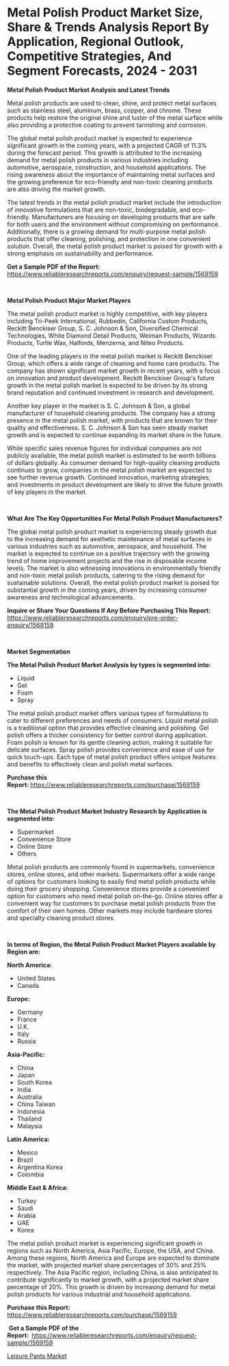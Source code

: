 <p><h1>Metal Polish Product Market Size, Share & Trends Analysis Report By Application, Regional Outlook, Competitive Strategies, And Segment Forecasts, 2024 - 2031</h1></p><p><strong>Metal Polish Product Market Analysis and Latest Trends</strong></p>
<p><p>Metal polish products are used to clean, shine, and protect metal surfaces such as stainless steel, aluminum, brass, copper, and chrome. These products help restore the original shine and luster of the metal surface while also providing a protective coating to prevent tarnishing and corrosion.</p><p>The global metal polish product market is expected to experience significant growth in the coming years, with a projected CAGR of 11.3% during the forecast period. This growth is attributed to the increasing demand for metal polish products in various industries including automotive, aerospace, construction, and household applications. The rising awareness about the importance of maintaining metal surfaces and the growing preference for eco-friendly and non-toxic cleaning products are also driving the market growth.</p><p>The latest trends in the metal polish product market include the introduction of innovative formulations that are non-toxic, biodegradable, and eco-friendly. Manufacturers are focusing on developing products that are safe for both users and the environment without compromising on performance. Additionally, there is a growing demand for multi-purpose metal polish products that offer cleaning, polishing, and protection in one convenient solution. Overall, the metal polish product market is poised for growth with a strong emphasis on sustainability and performance.</p></p>
<p><strong>Get a Sample PDF of the Report:&nbsp;</strong> <a href="https://www.reliableresearchreports.com/enquiry/request-sample/1569159">https://www.reliableresearchreports.com/enquiry/request-sample/1569159</a></p>
<p>&nbsp;</p>
<p><strong>Metal Polish Product Major Market Players</strong></p>
<p><p>The metal polish product market is highly competitive, with key players including Tri-Peek International, Rubbedin, California Custom Products, Reckitt Benckiser Group, S. C. Johnson & Son, Diversified Chemical Technologies, White Diamond Detail Products, Weiman Products, Wizards Products, Turtle Wax, Halfords, Menzerna, and Niteo Products.</p><p>One of the leading players in the metal polish market is Reckitt Benckiser Group, which offers a wide range of cleaning and home care products. The company has shown significant market growth in recent years, with a focus on innovation and product development. Reckitt Benckiser Group's future growth in the metal polish market is expected to be driven by its strong brand reputation and continued investment in research and development.</p><p>Another key player in the market is S. C. Johnson & Son, a global manufacturer of household cleaning products. The company has a strong presence in the metal polish market, with products that are known for their quality and effectiveness. S. C. Johnson & Son has seen steady market growth and is expected to continue expanding its market share in the future.</p><p>While specific sales revenue figures for individual companies are not publicly available, the metal polish market is estimated to be worth billions of dollars globally. As consumer demand for high-quality cleaning products continues to grow, companies in the metal polish market are expected to see further revenue growth. Continued innovation, marketing strategies, and investments in product development are likely to drive the future growth of key players in the market.</p></p>
<p>&nbsp;</p>
<p><strong>What Are The Key Opportunities For Metal Polish Product Manufacturers?</strong></p>
<p><p>The global metal polish product market is experiencing steady growth due to the increasing demand for aesthetic maintenance of metal surfaces in various industries such as automotive, aerospace, and household. The market is expected to continue on a positive trajectory with the growing trend of home improvement projects and the rise in disposable income levels. The market is also witnessing innovations in environmentally friendly and non-toxic metal polish products, catering to the rising demand for sustainable solutions. Overall, the metal polish product market is poised for substantial growth in the coming years, driven by increasing consumer awareness and technological advancements.</p></p>
<p><strong>Inquire or Share Your Questions If Any Before Purchasing This Report:</strong> <a href="https://www.reliableresearchreports.com/enquiry/pre-order-enquiry/1569159">https://www.reliableresearchreports.com/enquiry/pre-order-enquiry/1569159</a></p>
<p>&nbsp;</p>
<p><strong>Market Segmentation</strong></p>
<p><strong>The Metal Polish Product Market Analysis by types is segmented into:</strong></p>
<p><ul><li>Liquid</li><li>Gel</li><li>Foam</li><li>Spray</li></ul></p>
<p><p>The metal polish product market offers various types of formulations to cater to different preferences and needs of consumers. Liquid metal polish is a traditional option that provides effective cleaning and polishing. Gel polish offers a thicker consistency for better control during application. Foam polish is known for its gentle cleaning action, making it suitable for delicate surfaces. Spray polish provides convenience and ease of use for quick touch-ups. Each type of metal polish product offers unique features and benefits to effectively clean and polish metal surfaces.</p></p>
<p><strong>Purchase this Report:&nbsp;</strong><a href="https://www.reliableresearchreports.com/purchase/1569159">https://www.reliableresearchreports.com/purchase/1569159</a></p>
<p>&nbsp;</p>
<p><strong>The Metal Polish Product Market Industry Research by Application is segmented into:</strong></p>
<p><ul><li>Supermarket</li><li>Convenience Store</li><li>Online Store</li><li>Others</li></ul></p>
<p><p>Metal polish products are commonly found in supermarkets, convenience stores, online stores, and other markets. Supermarkets offer a wide range of options for customers looking to easily find metal polish products while doing their grocery shopping. Convenience stores provide a convenient option for customers who need metal polish on-the-go. Online stores offer a convenient way for customers to purchase metal polish products from the comfort of their own homes. Other markets may include hardware stores and specialty cleaning product stores.</p></p>
<p>&nbsp;</p>
<p><strong>In terms of Region, the Metal Polish Product Market Players available by Region are:</strong></p>
<p>
    <p> <strong> North America: </strong>
        <ul>
            <li>United States</li>
            <li>Canada</li>
        </ul>
        </p> 
    <p> <strong> Europe: </strong>
        <ul>
            <li>Germany</li>
            <li>France</li>
            <li>U.K.</li>
            <li>Italy</li>
            <li>Russia</li>
        </ul>
        </p> 
    <p> <strong> Asia-Pacific: </strong>
        <ul>
            <li>China</li>
            <li>Japan</li>
            <li>South Korea</li>
            <li>India</li>
            <li>Australia</li>
            <li>China Taiwan</li>
            <li>Indonesia</li>
            <li>Thailand</li>
            <li>Malaysia</li>
        </ul>
        </p> 
    <p> <strong> Latin America: </strong>
        <ul>
            <li>Mexico</li>
            <li>Brazil</li>
            <li>Argentina Korea</li>
            <li>Colombia</li>
        </ul>
        </p> 
    <p> <strong> Middle East & Africa: </strong>
        <ul>
            <li>Turkey</li>
            <li>Saudi</li>
            <li>Arabia</li>
            <li>UAE</li>
            <li>Korea</li>
        </ul>
    </p>
    </p>
<p><p>The metal polish product market is experiencing significant growth in regions such as North America, Asia Pacific, Europe, the USA, and China. Among these regions, North America and Europe are expected to dominate the market, with projected market share percentages of 30% and 25% respectively. The Asia Pacific region, including China, is also anticipated to contribute significantly to market growth, with a projected market share percentage of 20%. This growth is driven by increasing demand for metal polish products for various industrial and household applications.</p></p>
<p><strong>Purchase this Report: </strong><a href="https://www.reliableresearchreports.com/purchase/1569159">https://www.reliableresearchreports.com/purchase/1569159</a></p>
<p>&nbsp;<strong>Get a Sample PDF of the Report:&nbsp;&nbsp;</strong><a href="https://www.reliableresearchreports.com/enquiry/request-sample/1569159">https://www.reliableresearchreports.com/enquiry/request-sample/1569159</a></p>
<p><strong></strong></p>
<p><p><a href="https://github.com/lylyparadise/Market-Research-Report-List-2/blob/main/leisure-pants-market.md">Leisure Pants Market</a></p></p>